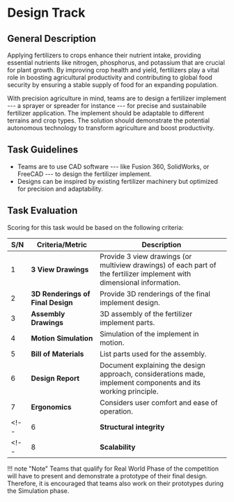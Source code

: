 # Design Track

<!-- ![Task 2 Demo](../assets/task2.gif) -->

## General Description

Applying fertilizers to crops enhance their nutrient intake, providing essential nutrients like nitrogen, phosphorus, and potassium that are crucial for plant growth. By improving crop health and yield, fertilizers play a vital role in boosting agricultural productivity and contributing to global food security by ensuring a stable supply of food for an expanding population.

With precision agriculture in mind, teams are to design a fertilizer implement --- a sprayer or spreader for instance --- for precise and sustainabile fertilizer application. The implement should be adaptable to different terrains and crop types. The solution should demonstrate the potential autonomous technology to transform agriculture and boost productivity.

<!-- Review last two sentences  -->

## Task Guidelines

* Teams are to use CAD software --- like Fusion 360, SolidWorks, or FreeCAD --- to design the fertilizer implement.
* Designs can be inspired by existing fertilizer machinery but optimized for precision and adaptability. 

<!-- Add more guidelines -->

<!-- ## Task Expectations

The objective of the track -->

## Task Evaluation

Scoring for this task would be based on the following criteria:

| S/N      | Criteria/Metric | Description |
| ----------- | ----------- | ------- |
| 1  | **3 View Drawings** | Provide 3 view drawings (or multiview drawings) of each part of the fertilizer implement with dimensional information. |
| 2  | **3D Renderings of Final Design** | Provide 3D renderings of the final implement design. |
| 3  | **Assembly Drawings** | 3D assembly of the fertilizer implement parts. |
| 4  | **Motion Simulation** | Simulation of the implement in motion. |
| 5  | **Bill of Materials** | List parts used for the assembly. |
| 6  | **Design Report**  | Document explaining the design approach, considerations made, implement components and its working principle. |
| 7  | **Ergonomics** | Considers user comfort and ease of operation. |
<!-- | 6  | **Structural integrity**  | Ensure the implement can withstand harsh conditions common in large fields. | -->
<!-- | 8  | **Scalability** | Determine if the design can be adapted for different field sizes.| -->

<!-- | 5  | **FEM Analysis**  | Evaluates the ability to apply fertilizers precisely (through sensor or controller mechanisms). | -->

<!-- | 4 | **Cost-Effectiveness** | Shortest travel distance from robot (measured from robot center) through the crop rows to the goal which is calculated at the time limit [8 minutes] **(Smaller is better)** -->

<!-- Part of deliverables | 6  | **Design Report**  | Document explaining the design approach, components, implement working principle and considerations made. | -->

<!-- Any more information we can add? -->

!!! note "Note"
    Teams that qualify for Real World Phase of the competition will have to present and demonstrate a prototype of their final design. Therefore, it is encouraged that teams
    also work on their prototypes during the Simulation phase.
